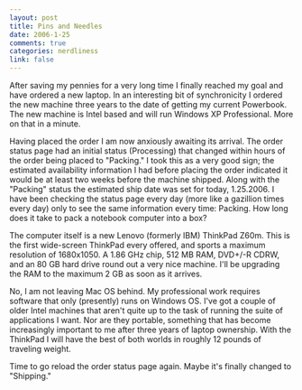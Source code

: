 ```yaml
--- 
layout: post
title: Pins and Needles
date: 2006-1-25
comments: true
categories: nerdliness
link: false
---
```

After saving my pennies for a very long time I finally reached my goal and have ordered a new laptop. In an interesting bit of synchronicity I ordered the new machine three years to the date of getting my current Powerbook. The new machine is Intel based and will run Windows XP Professional. More on that in a minute.

Having placed the order I am now anxiously awaiting its arrival. The order status page had an initial status (Processing) that changed within hours of the order being placed to "Packing." I took this as a very good sign; the estimated availability information I had before placing the order indicated it would be at least two weeks before the machine shipped. Along with the "Packing" status the estimated ship date was set for today, 1.25.2006. I have been checking the status page every day (more like a gazillion times every day) only to see the same information every time: Packing. How long does it take to pack a notebook computer into a box?

The computer itself is a new Lenovo (formerly IBM) ThinkPad Z60m. This is the first wide-screen ThinkPad every offered, and sports a maximum resolution of 1680x1050. A 1.86 GHz chip,  512 MB RAM, DVD+/-R CDRW, and an 80 GB hard drive round out a very nice machine. I'll be upgrading the RAM to the maximum 2 GB as soon as it arrives.

No, I am not leaving Mac OS behind. My professional work requires software that only (presently) runs on Windows OS. I've got a couple of older Intel machines that aren't quite up to the task of running the suite of applications I want. Nor are they portable, something that has become increasingly important to me after three years of laptop ownership. With the ThinkPad I will have the best of both worlds in roughly 12 pounds of traveling weight.

Time to go reload the order status page again. Maybe it's finally changed to "Shipping."
